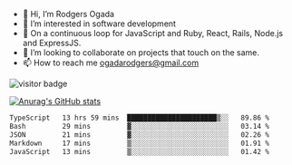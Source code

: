 - 👋 Hi, I’m Rodgers Ogada
- 👀 I’m interested in software development
- 🌱 On a continuous loop for JavaScript and Ruby, React, Rails, Node.js and ExpressJS.
- 💞️ I’m looking to collaborate on projects that touch on the same.
- 📫 How to reach me ogadarodgers@gmail.com

![visitor badge](https://visitor-badge.glitch.me/badge?page_id=ogada-otieno.visitor-badge)

[![Anurag's GitHub stats](https://github-readme-stats.vercel.app/api?username=ogada-otieno)](https://github.com/anuraghazra/github-readme-stats) 
<!--START_SECTION:waka-->

```txt
TypeScript   13 hrs 59 mins  ██████████████████████▒░░   89.86 %
Bash         29 mins         ▓░░░░░░░░░░░░░░░░░░░░░░░░   03.14 %
JSON         21 mins         ▓░░░░░░░░░░░░░░░░░░░░░░░░   02.26 %
Markdown     17 mins         ▒░░░░░░░░░░░░░░░░░░░░░░░░   01.91 %
JavaScript   13 mins         ▒░░░░░░░░░░░░░░░░░░░░░░░░   01.42 %
```

<!--END_SECTION:waka-->

<!---
ogada-otieno/ogada-otieno is a ✨ special ✨ repository because its `README.md` (this file) appears on your GitHub profile.
You can click the Preview link to take a look at your changes.
--->
